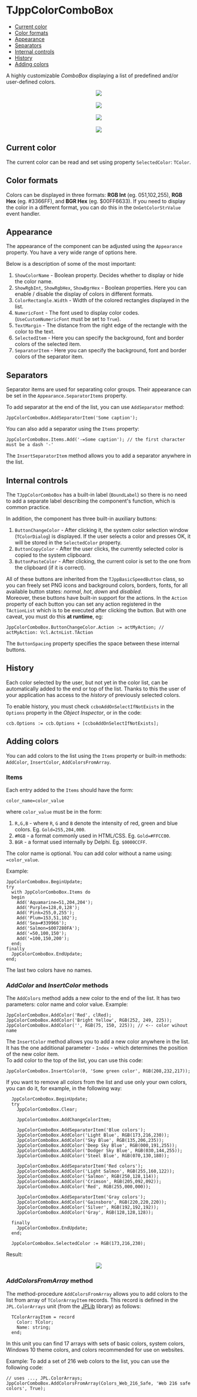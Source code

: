 # TJppColorComboBox

* [Current color](#current-color)
* [Color formats](#color-formats)
* [Appearance](#appearance)
* [Separators](#separators)
* [Internal controls](#internal-controls)
* [History](#history)
* [Adding colors](#adding-colors)


A highly customizable *ComboBox* displaying a list of predefined and/or user-defined colors.

<p align="center">
<img src="./img/TJppColorComboBox_1.png">
<br><br>
<img src="./img/TJppColorComboBox_4.png">
<br><br>
<img src="./img/TJppColorComboBox_2.png">
<br><br>
<img src="./img/TJppColorComboBox_5.png">
</p>

## Current color

The current color can be read and set using property `SelectedColor`: `TColor`.

## Color formats

Colors can be displayed in three formats: **RGB Int** (eg. 051,102,255), **RGB Hex** (eg. #3366FF), and **BGR Hex** (eg. $00FF6633). If you need to display the color in a different format, you can do this in the `OnGetColorStrValue` event handler.

## Appearance

The appearance of the component can be adjusted using the `Appearance` property. You have a very wide range of options here.

Below is a description of some of the most important:
1. `ShowColorName` - Boolean property. Decides whether to display or hide the color name.
1. `ShowRgbInt`, `ShowRgbHex`, `ShowBgrHex` - Boolean properties. Here you can enable / disable the display of colors in different formats.
1. `ColorRectangle.Width` - Width of the colored rectangles displayed in the list.
1. `NumericFont` - The font used to display color codes. (`UseCustomNumericFont` must be set to `True`).
1. `TextMargin` - The distance from the right edge of the rectangle with the color to the text.
1. `SelectedItem` - Here you can specify the background, font and border colors of the selected item.
1. `SeparatorItem` - Here you can specify the background, font and border colors of the separator item.

## Separators

Separator items are used for separating color groups. Their appearance can be set in the `Appearance.SeparatorItems` property.

To add separator at the end of the list, you can use `AddSeparator` method:
```delphi
JppColorComboBox.AddSeparatorItem('Some caption');
```
You can also add a separator using the `Items` property:
```delphi
JppColorComboBox.Items.Add('-=Some caption'); // the first character must be a dash '-'
```
The `InsertSeparatorItem` method allows you to add a separator anywhere in the list.

## Internal controls

The `TJppColorComboBox` has a built-in label (`BoundLabel`) so there is no need to add a separate label describing the component's function, which is common practice.

In addition, the component has three built-in auxiliary buttons:
1. `ButtonChangeColor` - After clicking it, the system color selection window (`TColorDialog`) is displayed. If the user selects a color and presses OK, it will be stored in the `SelectedColor` property.
1. `ButtonCopyColor` - After the user clicks, the currently selected color is copied to the system clipboard.
1. `ButtonPasteColor` - After clicking, the current color is set to the one from the clipboard (if it is correct).

All of these buttons are inherited from the `TJppBasicSpeedButton` class, so you can freely set PNG icons and background colors, borders, fonts, for all available button states: *normal*, *hot*, *down* and *disabled*.  
Moreover, these buttons have built-in support for the actions. In the `Action` property of each button you can set any action registered in the `TActionList` which is to be executed after clicking the button. But with one caveat, you must do this **at runtime**, eg:
```delphi
JppColorComboBox.ButtonChangeColor.Action := actMyAction; // actMyAction: Vcl.ActnList.TAction
```

The `ButtonSpacing` property specifies the space between these internal buttons.

## History

Each color selected by the user, but not yet in the color list, can be automatically added to the end or top of the list. Thanks to this the user of your application has access to the *history* of previously selected colors.

To enable history, you must check `ccboAddOnSelectIfNotExists` in the `Options` property in the *Object Inspector*, or in the code:
```delphi
ccb.Options := ccb.Options + [ccboAddOnSelectIfNotExists];
```

## Adding colors
You can add colors to the list using the `Items` property or built-in methods: `AddColor`, `InsertColor`, `AddColorsFromArray`.

### Items
Each entry added to the `Items` should have the form:
```
color_name=color_value
```
where `color_value` must be in the form:
1. `R,G,B` - where `R`, `G` and `B` denote the intensity of red, green and blue colors. Eg. `Gold=255,204,000`.
1. `#RGB` - a format commonly used in HTML/CSS. Eg. `Gold=#FFCC00`.
1. `BGR` - a format used internally by Delphi. Eg. `$0000CCFF`.

The color name is optional. You can add color without a name using: `=color_value`.

Example:
```delphi
JppColorComboBox.BeginUpdate;
try
  with JppColorComboBox.Items do
  begin
    Add('Aquamarine=51,204,204');
    Add('Purple=128,0,128');
    Add('Pink=255,0,255');
    Add('Plum=153,51,102');
    Add('Sea=#339966');
    Add('Salmon=$007280FA');
    Add('=50,100,150');
    Add('=100,150,200');
  end;
finally
  JppColorComboBox.EndUpdate;
end;
```
The last two colors have no names.

### *AddColor* and *InsertColor* methods

The `AddColors` method adds a new color to the end of the list. It has two parameters: color name and color value.
Example:
```delphi
JppColorComboBox.AddColor('Red', clRed);
JppColorComboBox.AddColor('Bright Yellow', RGB(252, 249, 225));
JppColorComboBox.AddColor('', RGB(75, 150, 225)); // <-- color wihout name
```
The `InsertColor` method allows you to add a new color anywhere in the list. It has the one additional parameter  - `Index` - which determines the position of the new color item.  
To add color to the top of the list, you can use this code:
```delphi
JppColorComboBox.InsertColor(0, 'Some green color', RGB(208,232,217));
```

If you want to remove all colors from the list and use only your own colors, you can do it, for example, in the following way:

```delphi
  JppColorComboBox.BeginUpdate;
  try
    JppColorComboBox.Clear;

    JppColorComboBox.AddChangeColorItem;

    JppColorComboBox.AddSeparatorItem('Blue colors');
    JppColorComboBox.AddColor('Light Blue', RGB(173,216,230));
    JppColorComboBox.AddColor('Sky Blue', RGB(135,206,235));
    JppColorComboBox.AddColor('Deep Sky Blue', RGB(000,191,255));
    JppColorComboBox.AddColor('Dodger Sky Blue', RGB(030,144,255));
    JppColorComboBox.AddColor('Steel Blue', RGB(070,130,180));

    JppColorComboBox.AddSeparatorItem('Red colors');
    JppColorComboBox.AddColor('Light Salmon', RGB(255,160,122));
    JppColorComboBox.AddColor('Salmon', RGB(250,128,114));
    JppColorComboBox.AddColor('Crimson', RGB(205,092,092));
    JppColorComboBox.AddColor('Red', RGB(255,000,000));

    JppColorComboBox.AddSeparatorItem('Gray colors');
    JppColorComboBox.AddColor('Gainsboro', RGB(220,220,220));
    JppColorComboBox.AddColor('Silver', RGB(192,192,192));
    JppColorComboBox.AddColor('Gray', RGB(128,128,128));

  finally
    JppColorComboBox.EndUpdate;
  end;

  JppColorComboBox.SelectedColor := RGB(173,216,230);
```

Result:

<p align="center">
<img src="./img/TJppColorComboBox_ColorGroups.png">
</p>

### *AddColorsFromArray* method

The method-procedure `AddColorsFromArray` allows you to add colors to the list from array of `TColorArrayItem` records.
This record is defined in the `JPL.ColorArrays` unit (from the [JPLib](https://github.com/jackdp/JPLib) library) as follows:
```delphi
  TColorArrayItem = record
    Color: TColor;
    Name: string;
  end;
```
In this unit you can find 17 arrays with sets of basic colors, system colors, Windows 10 theme colors, and colors recommended for use on websites.

Example: To add a set of 216 web colors to the list, you can use the following code:
```delphi
// uses ..., JPL.ColorArrays;
JppColorComboBox.AddColorsFromArray(Colors_Web_216_Safe, 'Web 216 safe colors', True);
```


